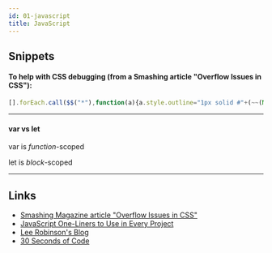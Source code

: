 ```yaml
---
id: 01-javascript
title: JavaScript
---
```


## Snippets

#### To help with CSS debugging (from a Smashing article "Overflow Issues in CSS"):

```js
[].forEach.call($$("*"),function(a){a.style.outline="1px solid #"+(~~(Math.random()*(1<<24))).toString(16)})
```

---

#### var vs let

var is _function_-scoped

let is _block_-scoped

---

## Links

- [Smashing Magazine article "Overflow Issues in CSS"](https://www.smashingmagazine.com/2021/04/css-overflow-issues/)
- [JavaScript One-Liners to Use in Every Project](https://www.freecodecamp.org/news/javascript-one-liners-to-use-in-every-project/)
- [Lee Robinson's Blog](https://leerob.io/blog)
- [30 Seconds of Code](https://www.30secondsofcode.org/)
